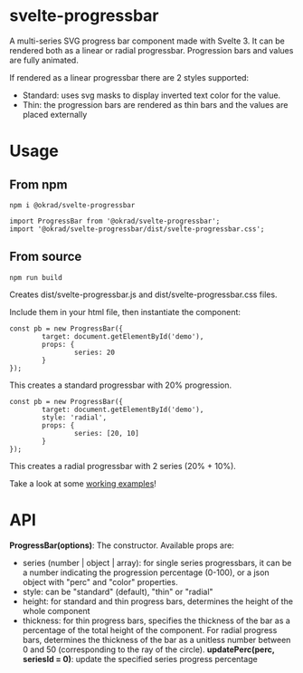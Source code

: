 # svelte-progressbar
A multi-series  SVG progress bar component made with Svelte 3.
It can be rendered both as a linear or radial progressbar. Progression bars and values are fully animated.

If rendered as a linear progressbar there are 2 styles supported:
* Standard: uses svg masks to display inverted text color for the value.
* Thin: the progression bars are rendered as thin bars and the values are placed externally

# Usage

## From npm

```
npm i @okrad/svelte-progressbar
```

```
import ProgressBar from '@okrad/svelte-progressbar';
import '@okrad/svelte-progressbar/dist/svelte-progressbar.css';

```

## From source

```
npm run build
```
Creates dist/svelte-progressbar.js and dist/svelte-progressbar.css files.

Include them in your html file, then instantiate the component:
```
const pb = new ProgressBar({
        target: document.getElementById('demo'),
        props: {
                series: 20
        }
});
```
This creates a standard progressbar with 20% progression.

```
const pb = new ProgressBar({
        target: document.getElementById('demo'),
        style: 'radial',
        props: {
                series: [20, 10]
        }
});
```
This creates a radial progressbar with 2 series (20% + 10%).

Take a look at some [working examples](https://okrad.github.io/svelte-progressbar)!

# API
**ProgressBar(options)**: The constructor. Available props are:
* series (number | object | array): for single series progressbars, it can be a number indicating the progression percentage (0-100), or a json object with "perc" and "color" properties.
* style: can be "standard" (default), "thin" or "radial"
* height: for standard and thin progress bars, determines the height of the whole component
* thickness: for thin progress bars, specifies the thickness of the bar as a percentage of the total height of the component. For radial progress bars, determines the thickness of the bar as a unitless number between 0 and 50 (corresponding to the ray of the circle).
**updatePerc(perc, seriesId = 0)**: update the specified series progress percentage
